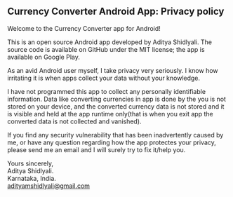 ## Currency Converter Android App: Privacy policy

Welcome to the Currency Converter app for Android!

This is an open source Android app developed by Aditya Shidlyali. The source code is available on GitHub under the MIT license; the app is available on Google Play.

As an avid Android user myself, I take privacy very seriously.
I know how irritating it is when apps collect your data without your knowledge.

I have not programmed this app to collect any personally identifiable information. Data like converting currencies in app is done by the you is not stored on your device, and the converted currency data is not stored and it is visible and held at the app runtime only(that is when you exit app the converted data is not collected and vanished).

If you find any security vulnerability that has been inadvertently caused by me, or have any question regarding how the app protectes your privacy, please send me an email and I will surely try to fix it/help you.

Yours sincerely,  
Aditya Shidlyali.  
Karnataka, India.  
adityamshidlyali@gmail.com